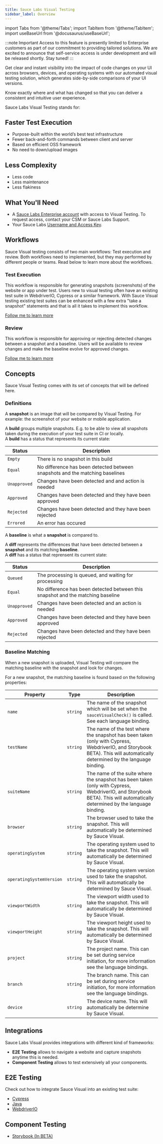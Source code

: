```yaml
---
title: Sauce Labs Visual Testing
sidebar_label: Overview
---
```


import Tabs from '@theme/Tabs';
import TabItem from '@theme/TabItem';
import useBaseUrl from '@docusaurus/useBaseUrl';

:::note Important
Access to this feature is presently limited to Enterprise customers as part of our commitment to providing tailored solutions. We are excited to announce that self-service access is under development and will be released shortly. Stay tuned!
:::

Get clear and instant visibility into the impact of code changes on your UI across browsers, devices, and operating systems with our automated visual testing solution, which generates side-by-side comparisons of your UI versions.

Know exactly where and what has changed so that you can deliver a consistent and intuitive user experience.

Sauce Labs Visual Testing stands for:

<div className="box-wrapper" markdown="1">
<div className="box box1 card">
  <div className="container">
  <h2>Faster Test Execution</h2>
  <ul>
      <li>Purpose-built within the world’s best test infrastructure</li>
      <li>Fewer back-and-forth commands between client and server</li>
      <li>Based on efficient OSS framework</li>
      <li>No need to down/upload images</li>
  </ul>
  </div>
</div>
<div className="box box2 card">
  <div className="container">
  <h2>Less Complexity</h2>
  <ul>
      <li>Less code</li>
      <li>Less maintenance</li>
      <li>Less flakiness</li>
  </ul>
  </div>
</div>
</div>

## What You'll Need

- A [Sauce Labs Enterprise account](https://saucelabs.com/pricing) with access to Visual Testing. To request access, contact your CSM or Sauce Labs Support.
- Your Sauce Labs [Username and Access Key](https://app.saucelabs.com/user-settings).

## Workflows

Sauce Visual testing consists of two main workflows: Test execution and review.
Both workflows need to implemented, but they may performed by different people or teams.
Read below to learn more about the workflows.

### Test Execution

This workflow is responsible for generating snapshots (screenshots) of the website or app under test.
Users new to visual testing often have an existing test suite in WebdriverIO, Cypress or a similar framework.
With Sauce Visual testing existing test suites can be enhanced with a few extra "take a snapshot" statements and that is all it takes to implement this workflow.

[Follow me to learn more](./visual-testing/workflows/diff-generation.md)

### Review

This workflow is responsible for approving or rejecting detected changes between a snapshot and a baseline.
Users will be available to review changes and make the baseline evolve for approved changes.

[Follow me to learn more](./visual-testing/workflows/review.md)

## Concepts

Sauce Visual Testing comes with its set of concepts that will be defined here.

### Definitions

A **snapshot** is an image that will be compared by Visual Testing. For example: the screenshot of your website or mobile application.

A **build** groups multiple snapshots. E.g. to be able to view all snapshots taken during the execution of your test suite in CI or locally.<br />
A **build** has a status that represents its current state:

| Status       | Description                                                                  |
| ------------ | ---------------------------------------------------------------------------- |
| `Empty`      | There is no snapshot in this build                                           |
| `Equal`      | No difference has been detected between snapshots and the matching baselines |
| `Unapproved` | Changes have been detected and and action is needed                          |
| `Approved`   | Changes have been detected and they have been approved                       |
| `Rejected`   | Changes have been detected and they have been rejected                       |
| `Errored`    | An error has occured                                                         |

A **baseline** is what a **snapshot** is compared to.

A **diff** represents the differences that have been detected between a **snapshot** and its matching **baseline**.<br />
A **diff** has a status that reprensent its current state:

| Status       | Description                                                                     |
| ------------ | ------------------------------------------------------------------------------- |
| `Queued`     | The processing is queued, and waiting for processing                            |
| `Equal`      | No difference has been detected between this snapshot and the matching baseline |
| `Unapproved` | Changes have been detected and an action is needed                              |
| `Approved`   | Changes have been detected and they have been approved                          |
| `Rejected`   | Changes have been detected and they have been rejected                          |

### Baseline Matching

When a new snapshot is uploaded, Visual Testing will compare the matching baseline with the snapshot and look for changes.

For a new snapshot, the matching baseline is found based on the following properties:

| Property                 | Type     | Description                                                                                                                                                               |
| ------------------------ | -------- | ------------------------------------------------------------------------------------------------------------------------------------------------------------------------- |
| `name`                   | `string` | The name of the snapshot which will be set when the `sauceVisualCheck()` is called. See each language binding.                                                            |
| `testName`               | `string` | The name of the test where the snapshot has been taken (only with Cypress, WebdriverIO, and Storybook BETA). This will automatically determined by the language binding.  |
| `suiteName`              | `string` | The name of the suite where the snapshot has been taken (only with Cypress, WebdriverIO, and Storybook BETA). This will automatically determined by the language binding. |
| `browser`                | `string` | The browser used to take the snapshot. This will automatically be determined by Sauce Visual.                                                                             |
| `operatingSystem`        | `string` | The operating system used to take the snapshot. This will automatically be determined by Sauce Visual.                                                                    |
| `operatingSystemVersion` | `string` | The operating system version used to take the snapshot. This will automatically be determined by Sauce Visual.                                                            |
| `viewportWidth`          | `string` | The viewport width used to take the snapshot. This will automatically be determined by Sauce Visual.                                                                      |
| `viewportHeight`         | `string` | The viewport height used to take the snapshot. This will automatically be determined by Sauce Visual.                                                                     |
| `project`                | `string` | The project name. This can be set during service initiation, for more information see the language bindings.                                                              |
| `branch`                 | `string` | The branch name. This can be set during service initiation, for more information see the language bindings.                                                               |
| `device`                 | `string` | The device name. This will automatically be determine by Sauce Visual.                                                                                                    |

## Integrations

Sauce Labs Visual provides integrations with different kind of frameworks:

- **E2E Testing** allows to navigate a website and capture snapshots anytime this is needed.
- **Component Testing** allows to test extensively all your components.

## E2E Testing

Check out how to integrate Sauce Visual into an existing test suite:

- [Cypress](./integrations/cypress/)
- [Java](./integrations/java/)
- [WebdriverIO](./integrations/webdriverio/)

## Component Testing

- [Storybook (In BETA)](./integrations/storybook/)
